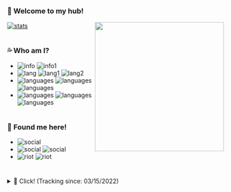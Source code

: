 ### 🐳 Welcome to my hub!

<img align="right" src="https://i.imgur.com/j5QB6Z2.png" width="300" height="300" />

[![stats](https://github-readme-stats.vercel.app/api?username=controlado&show_icons=true&count_private=true&theme=blue&hide_border=false&custom_title=Check%20some%20stats!%20)](https://www.discord.gg/8DVKzDf9cZ)

#

### 💦 Who am I?
- ![info](https://img.shields.io/static/v1?logo=ReverbNation&label=&message=Yan%20Gabriel%20&labelColor=4f94ef&color=white&logoColor=white&style=flat)
![info1](https://img.shields.io/static/v1?logo=Google%20Maps&label=&message=Brazil&color=white&logoColor=white&style=flat&labelColor=4f94ef)
- ![lang](https://img.shields.io/static/v1?logo=Google%20Translate&label=&message=Idioms&color=white&logoColor=white&style=flat&labelColor=4f94ef)
![lang1](https://img.shields.io/static/v1?label=&message=Portuguese&color=white&logoColor=white&style=flat)
![lang2](https://img.shields.io/static/v1?label=&message=English&color=white&logoColor=white&style=flat)
- ![languages](https://img.shields.io/static/v1?logo=Python&label=&message=Python&color=white&logoColor=white&style=flat&labelColor=4f94ef)
![languages](https://img.shields.io/static/v1?logo=MongoDB&label=&message=MongoDB&color=white&logoColor=white&style=flat&labelColor=4f94ef)
![languages](https://img.shields.io/static/v1?logo=MySQL&label=&message=MySQL&color=white&logoColor=white&style=flat&labelColor=4f94ef)
- ![languages](https://img.shields.io/static/v1?logo=Windows%20XP&label=&message=Windows&color=white&logoColor=white&style=flat&labelColor=4f94ef)
![languages](https://img.shields.io/static/v1?logo=PyCharm&label=&message=PyCharm&color=white&logoColor=white&style=flat&labelColor=4f94ef)
![languages](https://img.shields.io/static/v1?logo=Visual%20Studio%20Code&label=&message=VS%20Code&color=white&logoColor=white&style=flat&labelColor=4f94ef)

#

### 🐬 Found me here!
- ![social](https://img.shields.io/static/v1?logo=GitHub&link=https://github.com/controlado&label=&message=Controlado&color=white&logoColor=white&style=flat&labelColor=4f94ef)
- ![social](https://img.shields.io/static/v1?logo=Discord&link=http://discordapp.com/users/854886148455399436&label=&message=Balaclava%231912&color=white&logoColor=white&style=flat&labelColor=4f94ef)
![social](https://img.shields.io/static/v1?label=&message=854886148455399436&color=white&logoColor=white&style=flat)
- ![riot](https://img.shields.io/static/v1?logo=Quantcast&label=&message=What%20do%20I%20like%20to%20do?&color=white&logoColor=white&style=flat&labelColor=4f94ef)
![riot](https://img.shields.io/static/v1?label=&message=Make%20some%20Discord%20Bots!&color=white&logoColor=white&style=flat)

#

</details>
<details>
  <summary>🌊 Click! (Tracking since: 03/15/2022) </summary>
  ㅤ
  
  [![wakatime](https://github-readme-stats.vercel.app/api/wakatime?username=89c5e1c8-9e67-43ef-bd0e-3ff9a4fde5e2)](https://wakatime.com/@89c5e1c8-9e67-43ef-bd0e-3ff9a4fde5e2)
  
  [![streak](http://github-readme-streak-stats.herokuapp.com?user=controlado&theme=github-dark-blue&date_format=n%2Fj%5B%2FY%5D&background=FFFFFF&stroke=4F94EF&currStreakLabel=4F94EF&currStreakNum=505963&sideNums=4F94EF&sideLabels=4F94EF&border=DDDBDB)](https://github.com/balasclava)
  
</details>

